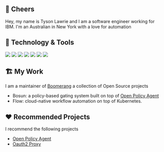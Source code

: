 ## 👋 Cheers

Hey, my name is Tyson Lawrie and I am a software engineer working for IBM. I'm an Australian in New York with a love for automation

<!--
Here are some ideas to get you started:
- 🔭 I’m currently working on ...
- 🌱 I’m currently learning ...
- 👯 I’m looking to collaborate on ...
- 🤔 I’m looking for help with ...
- 💬 Ask me about ...
- 📫 How to reach me: ...
- 😄 Pronouns: ...
- ⚡ Fun fact: ...
-->



## 🔧 Technology & Tools

![](https://img.shields.io/badge/Editor-VS_Code-informational?style=flat&logo=visual-studio-code&logoColor=white&color=047CC0)
![](https://img.shields.io/badge/Editor-Eclipse-informational?style=flat&logo=eclipse&logoColor=white&color=047CC0)
![](https://img.shields.io/badge/Code-Java-informational?style=flat&logo=java&logoColor=white&color=047CC0)
![](https://img.shields.io/badge/Code-JavaScript-informational?style=flat&logo=javascript&logoColor=white&color=047CC0)
![](https://img.shields.io/badge/Code-Golang-informational?style=flat&logo=go&logoColor=white&color=047CC0)
![](https://img.shields.io/badge/Tools-Kubernetes-informational?style=flat&logo=kubernetes&logoColor=white&color=047CC0)
![](https://img.shields.io/badge/Tools-Red_Hat_OpenShift-informational?style=flat&logo=red-hat-open-shift&logoColor=white&color=047CC0)

## 🏗 My Work

I am a maintainer of [Boomerang](https://useboomerang.io) a collection of Open Source projects
- Bosun: a policy-based gating system built on top of [Open Policy Agent](https://www.openpolicyagent.org/)
- Flow: cloud-native workflow automation on top of Kubernetes.

## ❤️ Recommended Projects

I recommend the following projects
- [Open Policy Agent](https://github.com/open-policy-agent/opa)
- [Oauth2 Proxy](https://github.com/oauth2-proxy/oauth2-proxy)
